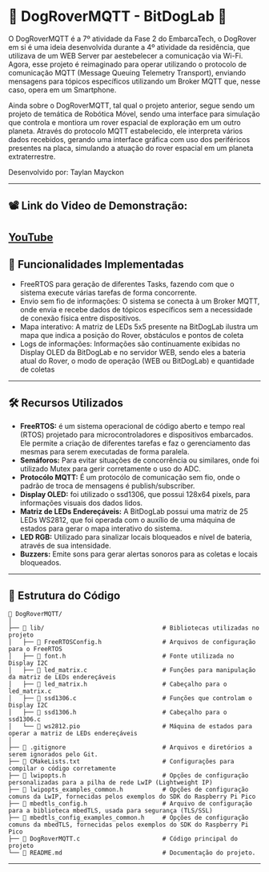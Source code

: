 # 🤖 DogRoverMQTT - BitDogLab 🤖

O DogRoverMQTT é a 7º atividade da Fase 2 do EmbarcaTech, o DogRover em si é uma ideia desenvolvida durante a 4º atividade da residência, que utilizava de um WEB Server par aestebelecer a comunicação via Wi-Fi. Agora, esse projeto é reimaginado para operar utilizando o protocolo de comunicação MQTT (Message Queuing Telemetry Transport), enviando mensagens para tópicos específicos utilizando um Broker MQTT que, nesse caso, opera em um Smartphone. 

Ainda sobre o DogRoverMQTT, tal qual o projeto anterior, segue sendo um projeto de temática de Robótica Móvel, sendo uma interface para simulação que controla e montiora um rover espacial de exploração em um outro planeta. Através do protocolo MQTT estabelecido, ele interpreta vários dados recebidos, gerando uma interface gráfica com uso dos periféricos presentes na placa, simulando a atuação do rover espacial em um planeta extraterrestre.

Desenvolvido por: Taylan Mayckon

---
## 📽️ Link do Video de Demonstração:
[YouTube](https://youtu.be/CnFSDFCawT8)
---

## 📌 **Funcionalidades Implementadas**

- FreeRTOS para geração de diferentes Tasks, fazendo com que o sistema execute várias tarefas de forma concorrente.
- Envio sem fio de informações: O sistema se conecta à um Broker MQTT, onde envia e recebe dados de tópicos específicos sem a necessidade de conexão física entre dispositivos.
- Mapa interativo: A matriz de LEDs 5x5 presente na BitDogLab ilustra um mapa que indica a posição do Rover, obstáculos e pontos de coleta
- Logs de informações: Informações são continuamente exibidas no Display OLED da BitDogLab e no servidor WEB, sendo eles a bateria atual do Rover, o modo de operação (WEB ou BitDogLab) e quantidade de coletas

---

## 🛠 **Recursos Utilizados**

- **FreeRTOS:** é um sistema operacional de código aberto e tempo real (RTOS) projetado para microcontroladores e dispositivos embarcados. Ele permite a criação de diferentes tarefas e faz o gerenciamento das mesmas para serem executadas de forma paralela.
- **Semáforos:** Para evitar situações de concorrência ou similares, onde foi utilizado Mutex para gerir corretamente o uso do ADC.
- **Protocólo MQTT:** É um protocólo de comunicação sem fio, onde o padrão de troca de mensagens é publish/subscriber.
- **Display OLED:** foi utilizado o ssd1306, que possui 128x64 pixels, para informações visuais dos dados lidos.
- **Matriz de LEDs Endereçáveis:** A BitDogLab possui uma matriz de 25 LEDs WS2812, que foi operada com o auxílio de uma máquina de estados para gerar o mapa interativo do sistema.
- **LED RGB:** Utilizado para sinalizar locais bloqueados e nível de bateria, através de sua intensidade.
- **Buzzers:** Emite sons para gerar alertas sonoros para as coletas e locais bloqueados.

---

## 📂 **Estrutura do Código**
```
📁 DogRoverMQTT/
│
├── 📁 lib/                                 # Bibliotecas utilizadas no projeto
│   ├── 📄 FreeRTOSConfig.h                 # Arquivos de configuração para o FreeRTOS
│   ├── 📄 font.h                           # Fonte utilizada no Display I2C
│   ├── 📄 led_matrix.c                     # Funções para manipulação da matriz de LEDs endereçáveis
│   ├── 📄 led_matrix.h                     # Cabeçalho para o led_matrix.c
│   ├── 📄 ssd1306.c                        # Funções que controlam o Display I2C
│   ├── 📄 ssd1306.h                        # Cabeçalho para o ssd1306.c
│   └── 📄 ws2812.pio                       # Máquina de estados para operar a matriz de LEDs endereçáveis
│
├── 📄 .gitignore                           # Arquivos e diretórios a serem ignorados pelo Git.
├── 📄 CMakeLists.txt                       # Configurações para compilar o código corretamente
├── 📄 lwipopts.h                           # Opções de configuração personalizadas para a pilha de rede LwIP (Lightweight IP)
├── 📄 lwipopts_examples_common.h           # Opções de configuração comuns da LwIP, fornecidas pelos exemplos do SDK do Raspberry Pi Pico
├── 📄 mbedtls_config.h                     # Arquivo de configuração para a biblioteca mbedTLS, usada para segurança (TLS/SSL)
├── 📄 mbedtls_config_examples_common.h     # Opções de configuração comuns da mbedTLS, fornecidas pelos exemplos do SDK do Raspberry Pi Pico
├── 📄 DogRoverMQTT.c                       # Código principal do projeto
└── 📄 README.md                            # Documentação do projeto.
```

---
